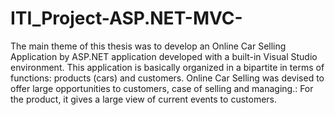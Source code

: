 # ITI_Project-ASP.NET-MVC-
The main theme of this thesis was to develop an Online Car Selling Application  by  ASP.NET application developed with a built-in Visual Studio environment. This application is basically organized in a bipartite in terms of functions: products (cars) and customers. Online Car Selling  was devised to offer large opportunities to customers, case of selling and managing.: For the product, it gives a large view of current events to customers.
